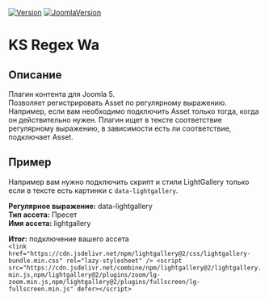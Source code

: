 [![Version](https://flat.badgen.net//github/release/mediafoks/plg_content_ksregexwa/stable?color=blue)]() [![JoomlaVersion](https://flat.badgen.net/badge/Joomla/5.0/orange)]()

# KS Regex Wa

## Описание

Плагин контента для Joomla 5.\
Позволяет регистрировать Asset по регулярному выражению.\
Например, если вам необходимо подключить Asset только тогда, когда он действительно нужен. Плагин ищет в тексте соответствие регулярному выражению, в зависимости есть ли соответствие, подключает Asset.

## Пример

Например вам нужно подключить скрипт и стили LightGallery только если в тексте есть картинки с `data-lightgallery`.

**Регулярное выражение:** data-lightgallery\
**Тип ассета:** Пресет\
**Имя ассета:** lightgallery

**Итог:** подключение вашего ассета\
`<link href="https://cdn.jsdelivr.net/npm/lightgallery@2/css/lightgallery-bundle.min.css" rel="lazy-stylesheet" /> <script src="https://cdn.jsdelivr.net/combine/npm/lightgallery@2/lightgallery.min.js,npm/lightgallery@2/plugins/zoom/lg-zoom.min.js,npm/lightgallery@2/plugins/fullscreen/lg-fullscreen.min.js" defer></script>`
